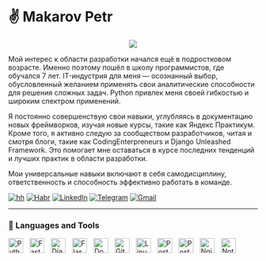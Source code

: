 # :v: Makarov Petr

<p align="center">
  <a href="ttps://hh.ru/resume/f71b73ceff0d2b5fa80039ed1f684d4f6e4131">
    <img src="https://readme-typing-svg.demolab.com?font=Fira+Code&pause=1000&center=true&vCenter=true&random=false&width=440&height=45&lines=Always+learning+new;Python+Backend+Developer" /></a>
</p>

Мой интерес к области разработки начался ещё в подростковом возрасте. Именно поэтому пошёл в школу программистов, где обучался 7 лет. IT-индустрия для меня — осознанный выбор, обусловленный желанием применять свои аналитические способности для решения сложных задач. Python привлек меня своей гибкостью и широким спектром применений.

Я постоянно совершенствую свои навыки, углубляясь в документацию новых фреймворков, изучая новые курсы, такие как Яндекс Практикум. Кроме того, я активно следую за сообществом разработчиков, читая и смотря блоги, такие как CodingEnterpreneurs и Django Unleashed Framework. Это помогает мне оставаться в курсе последних тенденций и лучших практик в области разработки.

Мои универсальные навыки включают в себя самодисциплину, ответственность и способность эффективно работать в команде.

   <p align="left">
      <a href="https://hh.ru/resume/f71b73ceff0d2b5fa80039ed1f684d4f6e4131">
         <img alt="hh" title="My hh resume" src="https://custom-icon-badges.demolab.com/badge/hh.ru-CE4630?style=for-the-badge&logo=headhunter_logo&logoColor=white"/></a> 
      <a href="https://career.habr.com/makarovpetr12">
         <img alt="Habr" title="My Habr resume" src="https://custom-icon-badges.demolab.com/badge/Habr-65A3BE?style=for-the-badge&logo=habr&logoColor=white"/></a> 
      <a href="">
         <img alt="LinkedIn" title="My LinkedIn resume" src="https://custom-icon-badges.demolab.com/badge/LinkedIn-0A66C2?style=for-the-badge&logo=linkedin&logoColor=white"/></a> 
      <a href="https://t.me/makarov_petr">
         <img alt="Telegram" title="My Telegram" src="https://custom-icon-badges.demolab.com/badge/Telegram-26A5E4?style=for-the-badge&logo=telegram&logoColor=white"/></a> 
      <a href="mailto:makarov.petr2004@gmail.com">
         <img alt="Gmail" title="My email address" src="https://custom-icon-badges.demolab.com/badge/Email-EA4335?style=for-the-badge&logo=gmail&logoColor=white"/></a> 
   </p>

---

### 🧰 Languages and Tools

<img align="left" alt="Python" width="30px" style="padding-right:10px;" src="https://cdn.jsdelivr.net/gh/devicons/devicon/icons/python/python-plain.svg" />
<img align="left" alt="FastAPI" width="30px" style="padding-right:10px;" src="https://cdn.jsdelivr.net/gh/devicons/devicon@latest/icons/fastapi/fastapi-original.svg"/>
<img align="left" alt="Django" width="30px" style="padding-right:10px;" src="https://cdn.jsdelivr.net/gh/devicons/devicon@latest/icons/django/django-plain.svg" />
<img align="left" alt="Flask" width="30px" style="padding-right:10px;" src="https://cdn.jsdelivr.net/gh/devicons/devicon@latest/icons/flask/flask-original.svg" />
<img align="left" alt="Docker" width="30px" style="padding-right:10px;" src="https://cdn.jsdelivr.net/gh/devicons/devicon@latest/icons/docker/docker-original.svg" />
<img align="left" alt="Git" width="30px" style="padding-right:10px;" src="https://cdn.jsdelivr.net/gh/devicons/devicon/icons/git/git-original.svg" />
<img align="left" alt="Linux" width="30px" style="padding-right:10px;" src="https://cdn.jsdelivr.net/gh/devicons/devicon/icons/linux/linux-original.svg" />
<img align="left" alt="PostgreSQL" width="30px" style="padding-right:10px;" src="https://cdn.jsdelivr.net/gh/devicons/devicon@latest/icons/postgresql/postgresql-original.svg" />
<img align="left" alt="Postman" width="30px" style="padding-right:10px;" src="https://cdn.jsdelivr.net/gh/devicons/devicon@latest/icons/postman/postman-original.svg" />
<img align="left" alt="Nginx" width="30px" style="padding-right:10px;" src="https://cdn.jsdelivr.net/gh/devicons/devicon@latest/icons/nginx/nginx-original.svg" />
<img align="left" alt="Notion" width="30px" style="padding-right:10px;" src="https://cdn.jsdelivr.net/gh/devicons/devicon@latest/icons/notion/notion-original.svg" />
<br />


